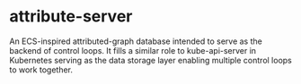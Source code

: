 # attribute-server

An ECS-inspired attributed-graph database intended to serve as the backend of control loops. It fills a similar role to kube-api-server in Kubernetes serving as the data storage layer enabling multiple control loops to work together.